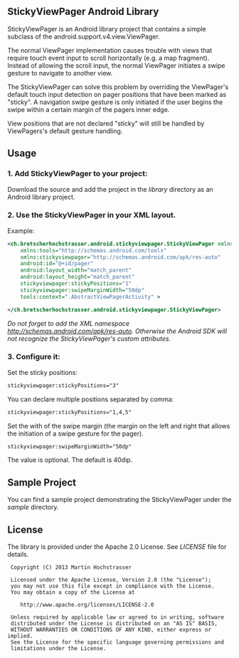 StickyViewPager Android Library
-------------------------------

StickyViewPager is an Android library project that contains a simple subclass of the android.support.v4.view.ViewPager.

The normal ViewPager implementation causes trouble with views that require touch event input to scroll horizontally (e.g. a map fragment).
Instead of allowing the scroll input, the normal ViewPager initiates a swipe gesture to navigate to another view.

The StickyViewPager can solve this problem by overriding the ViewPager's default touch input detection on pager positions that have been marked as "sticky".
A navigation swipe gesture is only initiated if the user begins the swipe within a certain margin of the pagers inner edge.

View positions that are not declared "sticky" will still be handled by ViewPagers's default gesture handling.


## Usage

### 1. Add StickyViewPager to your project:

Download the source and add the project in the _library_ directory as an Android library project.

### 2. Use the StickyViewPager in your XML layout.

Example:
```xml
<ch.bretscherhochstrasser.android.stickyviewpager.StickyViewPager xmlns:android="http://schemas.android.com/apk/res/android"
    xmlns:tools="http://schemas.android.com/tools"
    xmlns:stickyviewpager="http://schemas.android.com/apk/res-auto"
    android:id="@+id/pager"
    android:layout_width="match_parent"
    android:layout_height="match_parent"
    stickyviewpager:stickyPositions="1"
    stickyviewpager:swipeMarginWidth="50dp"
    tools:context=".AbstractViewPagerActivity" >

</ch.bretscherhochstrasser.android.stickyviewpager.StickyViewPager>
```
*Do not forget to add the XML namespace http://schemas.android.com/apk/res-auto. Otherwise the Android SDK will not recognize the StickyViewPager's custom attributes.*

### 3. Configure it:
Set the sticky positions:
```xml
stickyviewpager:stickyPositions="3"
```
You can declare multiple positions separated by comma:
```xml
stickyviewpager:stickyPositions="1,4,5"
```
Set the with of the swipe margin (the margin on the left and right that allows the initiation of a swipe gesture for the pager). 
```xml
stickyviewpager:swipeMarginWidth="50dp"
```
The value is optional. The default is 40dip.


## Sample Project
You can find a sample project demonstrating the StickyViewPager under the _sample_ directory.


## License
The library is provided under the Apache 2.0 License. See _LICENSE_ file for details.
```
 Copyright (C) 2013 Martin Hochstrasser
 
 Licensed under the Apache License, Version 2.0 (the "License");
 you may not use this file except in compliance with the License.
 You may obtain a copy of the License at
 
    http://www.apache.org/licenses/LICENSE-2.0
 
 Unless required by applicable law or agreed to in writing, software
 distributed under the License is distributed on an "AS IS" BASIS,
 WITHOUT WARRANTIES OR CONDITIONS OF ANY KIND, either express or implied.
 See the License for the specific language governing permissions and
 limitations under the License.
```



